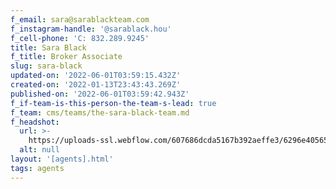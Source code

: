 ```yaml
---
f_email: sara@sarablackteam.com
f_instagram-handle: '@sarablack.hou'
f_cell-phone: 'C: 832.289.9245'
title: Sara Black
f_title: Broker Associate
slug: sara-black
updated-on: '2022-06-01T03:59:15.432Z'
created-on: '2022-01-13T23:43:43.269Z'
published-on: '2022-06-01T03:59:42.943Z'
f_if-team-is-this-person-the-team-s-lead: true
f_team: cms/teams/the-sara-black-team.md
f_headshot:
  url: >-
    https://uploads-ssl.webflow.com/607686dcda5167b392aeffe3/6296e4056519c031e6b135c5_Sara%20Black%20Headshot.jpg
  alt: null
layout: '[agents].html'
tags: agents
---
```



